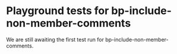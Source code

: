 # Playground tests for bp-include-non-member-comments
We are still awaiting the first test run for bp-include-non-member-comments.
